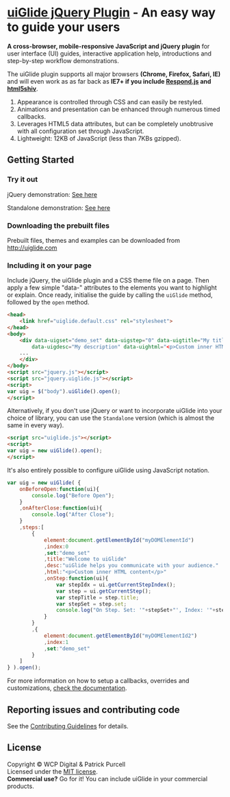 [uiGlide jQuery Plugin](http://uiglide.com/) - An easy way to guide your users
================================

**A cross-browser, mobile-responsive JavaScript and jQuery plugin** for user interface (UI) guides, interactive application help, introductions and step-by-step workflow demonstrations.

The uiGlide plugin supports all major browsers **(Chrome, Firefox, Safari, IE)** and will even work as as far back as **IE7+ if you include [Respond.js](https://github.com/scottjehl/Respond) and [html5shiv](https://github.com/aFarkas/html5shiv)**.

1. Appearance is controlled through CSS and can easily be restyled.
2. Animations and presentation can be enhanced through numerous timed callbacks.
3. Leverages HTML5 data attributes, but can be completely unobtrusive with all configuration set through JavaScript.
4. Lightweight: 12KB of JavaScript (less than 7KBs gzipped).

## Getting Started

### Try it out

jQuery demonstration: [See here](http://uiglide.com/uiGlide/examples/jQuery/)

Standalone demonstration: [See here](http://uiglide.com/uiGlide/examples/Standalone/)

### Downloading the prebuilt files

Prebuilt files, themes and examples can be downloaded from http://uiglide.com

### Including it on your page

Include jQuery, the uiGlide plugin and a CSS theme file on a page. Then apply a few simple "data-" attributes to the elements you want to highlight or explain. Once ready, initialise the guide by calling the `uiGlide` method, followed by the `open` method.

```html
<head>
	<link href="uiglide.default.css" rel="stylesheet">
</head>
<body>
	<div data-uigset="demo_set" data-uigstep="0" data-uigtitle="My title" 
		data-uigdesc="My description" data-uightml="<p>Custom inner HTML content</p>">
	...
	</div>
</body>
<script src="jquery.js"></script>
<script src="jquery.uiglide.js"></script>
<script>
var uig = $("body").uiGlide().open();
</script>
```
Alternatively, if you don't use jQuery or want to incorporate uiGlide into your choice of library, you can use the `Standalone` version (which is almost the same in every way).

```html
<script src="uiglide.js"></script>
<script>
var uig = new uiGlide().open();
</script>
```

It's also entirely possible to configure uiGlide using JavaScript notation.
```js
var uig = new uiGlide( {
	onBeforeOpen:function(ui){
		console.log("Before Open");
	}
	,onAfterClose:function(ui){
		console.log("After Close");
	}
	,steps:[
		{
			element:document.getElementById("myDOMElementId")
			,index:0
			,set:"demo_set"
			,title:"Welcome to uiGlide"
			,desc:"uiGlide helps you communicate with your audience."
			,html:"<p>Custom inner HTML content</p>"
			,onStep:function(ui){
				var stepIdx = ui.getCurrentStepIndex();
				var step = ui.getCurrentStep();
				var stepTitle = step.title;
				var stepSet = step.set;
				console.log("On Step. Set: '"+stepSet+"', Index: '"+stepIdx+"', title: '"+stepTitle+"'" );
			}
		}
		,{
			element:document.getElementById("myDOMElementId2")
			,index:1
			,set:"demo_set"
		}
	]
} ).open();
```

For more information on how to setup a callbacks, overrides and customizations, [check the documentation](http://uiglide.com/documentation/).

## Reporting issues and contributing code

See the [Contributing Guidelines](CONTRIBUTING.md) for details.

## License
Copyright &copy; WCP Digital &amp; Patrick Purcell<br>
Licensed under the [MIT license](http://www.opensource.org/licenses/mit-license.php).
<br>**Commercial use?** Go for it! You can include uiGlide in your commercial products.
